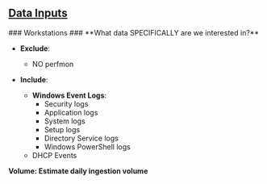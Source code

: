 <h2><u>Data Inputs</u></h2>
### Workstations ###
**What data SPECIFICALLY are we interested in?**

- **Exclude**: 
  - NO perfmon

- **Include**:
  - **Windows Event Logs**:
    - Security logs
    - Application logs
    - System logs
    - Setup logs
    - Directory Service logs
    - Windows PowerShell logs
  - DHCP Events

**Volume: Estimate daily ingestion volume**

